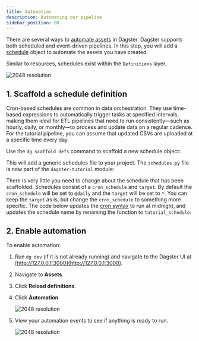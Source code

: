 ```yaml
---
title: Automation
description: Automating our pipeline
sidebar_position: 80
---
```


There are several ways to [automate assets](/guides/automate) in Dagster. Dagster supports both scheduled and event-driven pipelines. In this step, you will add a [schedule](/guides/automate/schedules) object to automate the assets you have created.

Similar to resources, schedules exist within the `Definitions` layer.

![2048 resolution](/images/tutorial/dagster-tutorial/overviews/schedules.png)

## 1. Scaffold a schedule definition

Cron-based schedules are common in data orchestration. They use time-based expressions to automatically trigger tasks at specified intervals, making them ideal for ETL pipelines that need to run consistently—such as hourly, daily, or monthly—to process and update data on a regular cadence. For the tutorial pipeline, you can assume that updated CSVs are uploaded at a specific time every day.

Use the `dg scaffold defs` command to scaffold a new schedule object:

<CliInvocationExample path="docs_snippets/docs_snippets/guides/tutorials/dagster-tutorial/commands/dg-scaffold-schedules.txt" />

This will add a generic schedules file to your project. The `schedules.py` file is now part of the `dagster-tutorial` module:

<CliInvocationExample path="docs_snippets/docs_snippets/guides/tutorials/dagster-tutorial/tree/schedules.txt" />

There is very little you need to change about the schedule that has been scaffolded. Schedules consist of a `cron_schedule` and `target`. By default the `cron_schedule` will be set to `@daily` and the `target` will be set to `*`. You can keep the `target` as is, but change the `cron_schedule` to something more specific. The code below updates the [cron syntax](https://crontab.guru/) to run at midnight, and updates the schedule name by renaming the function to `tutorial_schedule`:

<CodeExample
  path="docs_snippets/docs_snippets/guides/tutorials/dagster-tutorial/src/dagster_tutorial/defs/schedules.py"
  language="python"
  title="src/dagster_tutorial/defs/schedules.py"
/>

## 2. Enable automation

To enable automation:

1. Run `dg dev` (if it is not already running) and navigate to the Dagster UI at [http://127.0.0.1:3000](http://127.0.0.1:3000).
2. Navigate to **Assets**.
3. Click **Reload definitions**.
4. Click **Automation**.

   ![2048 resolution](/images/tutorial/dagster-tutorial/automation-1.png)

5. View your automation events to see if anything is ready to run.

   ![2048 resolution](/images/tutorial/dagster-tutorial/automation-2.png)
